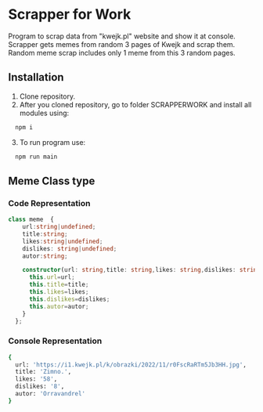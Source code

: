 # Scrapper for Work

Program to scrap data from "kwejk.pl" website and show it at console. Scrapper gets memes from random 3 pages of Kwejk and scrap them. Random meme scrap includes only 1 meme from this 3 random pages.


## Installation
1. Clone repository.
2. After you cloned repository, go to folder SCRAPPERWORK and install all modules using:

```bash
  npm i
```
3. To run program use:
```bash
  npm run main
```
## Meme Class type
###  Code Representation
```typescript
class meme  {
    url:string|undefined;
    title:string;
    likes:string|undefined;
    dislikes: string|undefined;
    autor:string;

    constructor(url: string,title: string,likes: string,dislikes: string,autor: string){
      this.url=url;
      this.title=title;
      this.likes=likes;
      this.dislikes=dislikes;
      this.autor=autor;
    }
  };
  ```
### Console Representation
```bash
{
  url: 'https://i1.kwejk.pl/k/obrazki/2022/11/r0FscRaRTm5Jb3HH.jpg',
  title: 'Zimno.',
  likes: '58',
  dislikes: '8',
  autor: 'Orravandrel'
}
```
